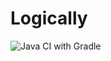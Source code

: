 # Logically

![Java CI with Gradle](https://github.com/TheEvilRoot/Logically/workflows/Java%20CI%20with%20Gradle/badge.svg?branch=master)
